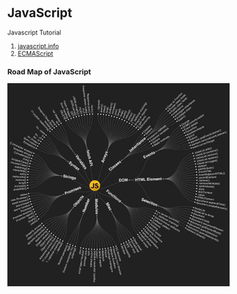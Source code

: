 # JavaScript

Javascript Tutorial
1. [javascript.info](https://javascript.info/)
2. [ECMAScript](https://en.wikipedia.org/wiki/ECMAScript)

### Road Map of JavaScript
![alt text](https://github.com/webhazrat/javascript/blob/main/javascript-roadmap.jpg?raw=true)
